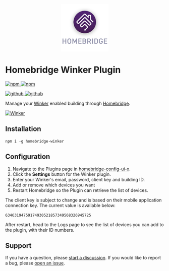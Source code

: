 <p align="center">
<img src="https://github.com/homebridge/branding/raw/master/logos/homebridge-wordmark-logo-vertical.png" width="150">
</p>

# Homebridge Winker Plugin

[![npm](https://badgen.net/npm/v/homebridge-winker)
![npm](https://badgen.net/npm/dt/homebridge-winker)](https://www.npmjs.com/package/homebridge-winker)

[![github](https://badgen.net/github/release/jaisonerick/homebridge-winker)
![github](https://badgen.net/github/status/jaisonerick/homebridge-winker)
](https://github.com/jaisonerick/homebridge-winker)

Manage your [Winker](https://www.winker.com.br/) enabled building through [Homebridge](https://homebridge.io).

[![Winker](https://res.cloudinary.com/crunchbase-production/image/upload/c_lpad,f_auto,q_auto:eco,dpr_1/v1406926279/hfrwun4ykqmdn3khzodj.png)](https://www.winker.com.br/)

## Installation

```
npm i -g homebridge-winker
```

## Configuration

1. Navigate to the Plugins page in [homebridge-config-ui-x](https://github.com/oznu/homebridge-config-ui-x).
2. Click the **Settings** button for the Winker plugin.
3. Enter your Winker's email, password, client key and building ID.
4. Add or remove which devices you want
5. Restart Homebridge so the Plugin can retrieve the list of devices.

The client key is subject to change and is based on their mobile application
connection key. The current value is available below:

```
63463194759174930521857349568326945725
```

After restart, head to the Logs page to see the list of devices you can add to
the plugin, with their ID numbers.

## Support

If you have a question, please [start a discussion](https://github.com/jaisonerick/homebridge-winker/discussions/new).
If you would like to report a bug, please [open an issue](https://github.com/jaisonerick/homebridge-winker/issues/new/choose).
